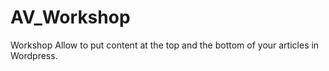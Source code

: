 # AV_Workshop
Workshop Allow to put content at the top and the bottom of your articles in Wordpress.
